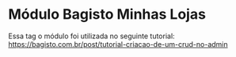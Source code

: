 # Módulo Bagisto Minhas Lojas
Essa tag o módulo foi utilizada no seguinte tutorial:
https://bagisto.com.br/post/tutorial-criacao-de-um-crud-no-admin
